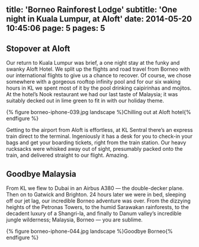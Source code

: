 title: 'Borneo Rainforest Lodge'
subtitle: 'One night in Kuala Lumpur, at Aloft'
date: 2014-05-20 10:45:06
page: 5
pages: 5
---

## Stopover at Aloft

Our return to Kuala Lumpur was brief, a one night stay at the funky and swanky Aloft Hotel. We split up the flights and road travel from Borneo with our international flights to give us a chance to recover. Of course, we chose somewhere with a gorgeous rooftop infinity pool and for our six waking hours in KL we spent most of it by the pool drinking caipirinhas and mojitos. At the hotel’s Nook restaurant we had our last taste of Malaysia; it was suitably decked out in lime green to fit in with our holiday theme.

{% figure borneo-iphone-039.jpg landscape %}Chilling out at Aloft hotel{% endfigure %}

Getting to the airport from Aloft is effortless, at KL Sentral there’s an express train direct to the terminal. Ingeniously it has a desk for you to check-in your bags and get your boarding tickets, right from the train station. Our heavy rucksacks were whisked away out of sight, presumably packed onto the train, and delivered straight to our flight. Amazing.

## Goodbye Malaysia

From KL we flew to Dubai in an Airbus A380 — the double-decker plane. Then on to Gatwick and Brighton. 24 hours later we were in bed, sleeping off our jet lag, our incredible Borneo adventure was over. From the dizzying heights of the Petronas Towers, to the humid Sarawakan rainforests, to the decadent luxury of a Shangri-la, and finally to Danum valley’s incredible jungle wilderness; Malaysia, Borneo — you are sublime.

{% figure borneo-iphone-044.jpg landscape %}Goodbye Borneo{% endfigure %}
